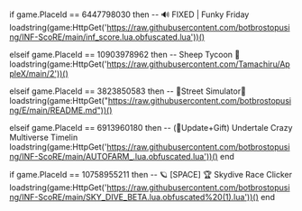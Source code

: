if game.PlaceId == 6447798030 then -- 🔊 FIXED | Funky Friday
loadstring(game:HttpGet('https://raw.githubusercontent.com/botbrostopusing/INF-ScoRE/main/inf_score.lua.obfuscated.lua'))()

elseif game.PlaceId == 10903978962 then -- Sheep Tycoon 🐑
loadstring(game:HttpGet('https://raw.githubusercontent.com/Tamachiru/AppleX/main/2'))()

elseif game.PlaceId == 3823850583 then -- 🎃Street Simulator🎃
loadstring(game:HttpGet("https://raw.githubusercontent.com/botbrostopusing/E/main/README.md"))()

elseif game.PlaceId == 6913960180 then -- (🎃Update+Gift) Undertale Crazy Multiverse Timelin
loadstring(game:HttpGet('https://raw.githubusercontent.com/botbrostopusing/INF-ScoRE/main/AUTOFARM_.lua.obfuscated.lua'))()
end

if game.PlaceId == 10758955211 then -- 🪐 [SPACE] 🏆 Skydive Race Clicker
loadstring(game:HttpGet('https://raw.githubusercontent.com/botbrostopusing/INF-ScoRE/main/SKY_DIVE_BETA.lua.obfuscated%20(1).lua'))()
end
